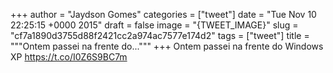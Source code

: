 
+++
author = "Jaydson Gomes"
categories = ["tweet"]
date = "Tue Nov 10 22:25:15 +0000 2015"
draft = false
image = "{TWEET_IMAGE}"
slug = "cf7a1890d3755d88f2421cc2a974ac7577e174d2"
tags = ["tweet"]
title = """Ontem passei na frente do..."""
+++
Ontem passei na frente do Windows XP https://t.co/I0Z6S9BC7m
